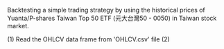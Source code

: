 Backtesting a simple trading strategy by using the historical prices of 
Yuanta/P-shares Taiwan Top 50 ETF (元大台灣50 - 0050) in Taiwan stock market.

(1) Read the OHLCV data frame from 'OHLCV.csv' file
(2)




